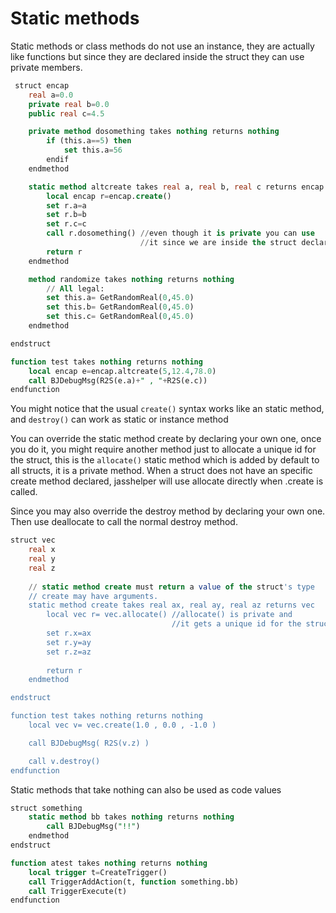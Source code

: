 # Static methods

Static methods or class methods do not use an instance, they are actually like functions but since they are declared
inside the struct they can use private members.

```sql
 struct encap
    real a=0.0
    private real b=0.0
    public real c=4.5

    private method dosomething takes nothing returns nothing
        if (this.a==5) then
            set this.a=56
        endif
    endmethod

    static method altcreate takes real a, real b, real c returns encap
        local encap r=encap.create()
        set r.a=a
        set r.b=b
        set r.c=c
        call r.dosomething() //even though it is private you can use
                             //it since we are inside the struct declaration
        return r
    endmethod

    method randomize takes nothing returns nothing
        // All legal:
        set this.a= GetRandomReal(0,45.0)
        set this.b= GetRandomReal(0,45.0)
        set this.c= GetRandomReal(0,45.0)
    endmethod

endstruct

function test takes nothing returns nothing
    local encap e=encap.altcreate(5,12.4,78.0)
    call BJDebugMsg(R2S(e.a)+" , "+R2S(e.c))
endfunction
```

You might notice that the usual `create()` syntax works like an static method, and `destroy()` can work as static or
instance method

You can override the static method create by declaring your own one, once you do it, you might require another method
just to allocate a unique id for the struct, this is the `allocate()` static method which is added by default to all
structs, it is a private method. When a struct does not have an specific create method declared, jasshelper will use
allocate directly when .create is called.

Since [](Changelog.md#0.9.Z.1) you may also override the destroy method by declaring your own one. Then use deallocate
to call the normal destroy method.

```sql
struct vec
    real x
    real y
    real z
    
    // static method create must return a value of the struct's type
    // create may have arguments.
    static method create takes real ax, real ay, real az returns vec
        local vec r= vec.allocate() //allocate() is private and
                                    //it gets a unique id for the struct
        set r.x=ax
        set r.y=ay
        set r.z=az
    
        return r
    endmethod

endstruct

function test takes nothing returns nothing
    local vec v= vec.create(1.0 , 0.0 , -1.0 )

    call BJDebugMsg( R2S(v.z) )

    call v.destroy()
endfunction
```

Static methods that take nothing can also be used as code values

```sql
struct something
    static method bb takes nothing returns nothing
        call BJDebugMsg("!!")
    endmethod
endstruct

function atest takes nothing returns nothing
    local trigger t=CreateTrigger()
    call TriggerAddAction(t, function something.bb)
    call TriggerExecute(t)
endfunction
```